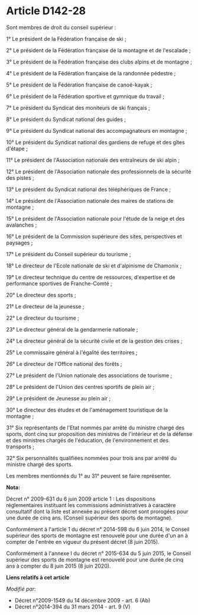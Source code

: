 # Article D142-28

Sont membres de droit du conseil supérieur : 

1° Le président de la Fédération française de ski ; 

2° Le président de la Fédération française de la montagne et de l'escalade ; 

3° Le président de la Fédération française des clubs alpins et de montagne ; 

4° Le président de la Fédération française de la randonnée pédestre ; 

5° Le président de la Fédération française de canoë-kayak ; 

6° Le président de la Fédération sportive et gymnique du travail ; 

7° Le président du Syndicat des moniteurs de ski français ; 

8° Le président du Syndicat national des guides ; 

9° Le président du Syndicat national des accompagnateurs en montagne ; 

10° Le président du Syndicat national des gardiens de refuge et des gîtes d'étape ; 

11° Le président de l'Association nationale des entraîneurs de ski alpin ; 

12° Le président de l'Association nationale des professionnels de la sécurité des pistes ; 

13° Le président du Syndicat national des téléphériques de France ; 

14° Le président de l'Association nationale des maires de stations de montagne ; 

15° Le président de l'Association nationale pour l'étude de la neige et des avalanches ; 

16° Le président de la Commission supérieure des sites, perspectives et paysages ; 

17° Le président du Conseil supérieur du tourisme ; 

18° Le directeur de l'Ecole nationale de ski et d'alpinisme de Chamonix ; 

19° Le directeur technique du centre de ressources, d'expertise et de performance sportives de Franche-Comté ; 

20° Le directeur des sports ; 

21° Le directeur de la jeunesse ; 

22° Le directeur du tourisme ; 

23° Le directeur général de la gendarmerie nationale ; 

24° Le directeur général de la sécurité civile et de la gestion des crises ; 

25° Le             commissaire général à l'égalité des territoires  ; 

26° Le directeur de l'Office national des forêts ; 

27° Le président de l'Union nationale des associations de tourisme ; 

28° Le président de l'Union des centres sportifs de plein air ; 

29° Le président de Jeunesse au plein air ; 

30° Le directeur des études et de l'aménagement touristique de la montagne ; 

31° Six représentants de l'Etat nommés par arrêté du ministre chargé des sports, dont cinq sur proposition des ministres de
l'intérieur et de la défense et des ministres chargés de l'éducation, de l'environnement et des transports ; 

32° Six personnalités qualifiées nommées pour trois ans par arrêté du ministre chargé des sports. 

Les membres mentionnés du 1° au 31° peuvent se faire représenter.

**Nota:**

Décret n° 2009-631 du 6 juin 2009 article 1 : Les dispositions réglementaires instituant les commissions administratives à
caractère consultatif dont la liste est annexée au présent décret sont prorogées pour une durée de cinq ans. (Conseil
supérieur des sports de montagne).

Conformément à l'article 1 du décret n° 2014-598 du 6 juin 2014, le Conseil supérieur des sports de montagne est renouvelé
pour une durée d'un an à compter de l'entrée en vigueur du présent décret (8 juin 2015).

Conformément à l'annexe I du décret n° 2015-634 du 5 juin 2015, le Conseil supérieur des sports de montagne est renouvelé
pour une durée de cinq ans à compter du 8 juin 2015 (8 juin 2020).

**Liens relatifs à cet article**

_Modifié par_:

  - Décret n°2009-1549 du 14 décembre 2009 - art. 6 (Ab)
  - Décret n°2014-394 du 31 mars 2014 - art. 9 (V)
